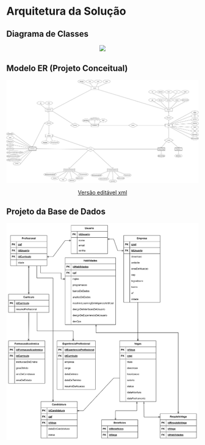 # Arquitetura da Solução

## Diagrama de Classes

<div align="center">
<img src="https://github-production-user-asset-6210df.s3.amazonaws.com/102912738/269121733-015d5570-2b5b-430b-84b2-55972eb05a30.png" width="700px" />
</div>

## Modelo ER (Projeto Conceitual)
<div align="center">
<img src="./img/diagramaEntidadeRelacionamento.drawio.png" alt="Diagrama Entidade-Relacionamento" width="800px"/>

[Versão editável xml](./img/diagramaEntidadeRelacionamento.drawio.xml)
</div>

## Projeto da Base de Dados

<img src="./img/projetoBD.png" alt="Projeto da Base de Dados">
